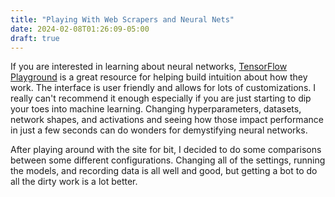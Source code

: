 ```yaml
---
title: "Playing With Web Scrapers and Neural Nets"
date: 2024-02-08T01:26:09-05:00
draft: true
---
```


If you are interested in learning about neural networks, [TensorFlow Playground](https://playground.tensorflow.org/) is a great resource for helping build intuition about how they work. The interface is user friendly and allows for lots of customizations. I really can't recommend it enough especially if you are just starting to dip your toes into machine learning. Changing hyperparameters, datasets, network shapes, and activations and seeing how those impact performance in just a few seconds can do wonders for demystifying neural networks.

After playing around with the site for bit, I decided to do some comparisons between some different configurations. Changing all of the settings, running the models, and recording data is all well and good, but getting a bot to do all the dirty work is a lot better. 
